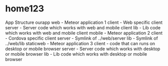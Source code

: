 # home123

App Structure
ourapp
web - Meteor application 1
	client - Web specific client
	server - Server code which works with web and mobile client
	lib - Lib code which works with web and mobile client
mobile - Meteor application 2
	client - Cordova specific client
	server - Symlink of ../web/server
	lib - Symlink of ../web/lib
staticweb - Meteor application 3
	client - code that can runs on desktop or mobile browser
	server - Server code which works with desktop or mobile browser
	lib - Lib code which works with desktop or mobile browser

